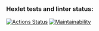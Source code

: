 ### Hexlet tests and linter status:
[![Actions Status](https://github.com/morttimo/frontend-project-44/actions/workflows/hexlet-check.yml/badge.svg)](https://github.com/morttimo/frontend-project-44/actions)
[![Maintainability](https://api.codeclimate.com/v1/badges/65832cb621584e0b5c7d/maintainability)](https://codeclimate.com/github/morttimo/frontend-project-44/maintainability)
